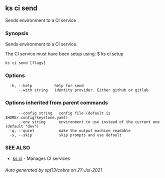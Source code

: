 ## ks ci send

Sends environment to a CI service

### Synopsis

Sends environment to a CI service.

The CI service must have been setup using:
  $ ks ci setup


```
ks ci send [flags]
```

### Options

```
  -h, --help          help for send
      --with string   identity provider. Either github or gitlab
```

### Options inherited from parent commands

```
      --config string   config file (default is $HOME/.config/keystone.yaml)
      --env string      environment to use instead of the current one (default "dev")
  -q, --quiet           make the output machine readable
  -s, --skip            skip prompts and use default
```

### SEE ALSO

* [ks ci](ks_ci.md)	 - Manages CI services

###### Auto generated by spf13/cobra on 27-Jul-2021
